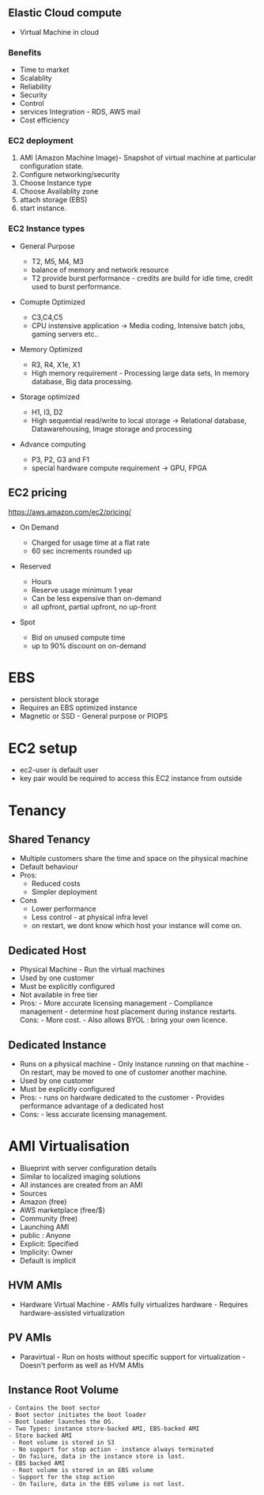 ## Elastic Cloud compute

- Virtual Machine in cloud

### Benefits
 - Time to market
 - Scalablity
 - Reliability
 - Security
 - Control
 - services Integration - RDS, AWS mail
 - Cost efficiency
 
 ### EC2 deployment
 1. AMI (Amazon Machine Image)- Snapshot of virtual machine at particular configuration state.
 2. Configure networking/security
 3. Choose Instance type
 4. Choose Availablity zone
 5. attach storage (EBS)
 6. start instance.
 
 ### EC2 Instance types
 
 - General Purpose
   - T2, M5, M4, M3
   - balance of memory and network resource
   - T2 provide burst performance - credits are build for idle time, credit used to burst performance.
 
 - Comupte Optimized
   - C3,C4,C5
   - CPU instensive application -> Media coding, Intensive batch jobs, gaming servers etc..
  
 - Memory Optimized
   - R3, R4, X1e, X1
   - High memory requirement - Processing large data sets, In memory database, Big data processing.
  
 - Storage optimized
   - H1, I3, D2
   - High sequential read/write to local storage -> Relational database, Datawarehousing, Image storage and processing
  
 - Advance computing
   - P3, P2, G3 and F1
   - special hardware compute requirement -> GPU, FPGA
  
## EC2 pricing

https://aws.amazon.com/ec2/pricing/

- On Demand
  - Charged for usage time at a flat rate
  - 60 sec increments rounded up

- Reserved
  - Hours 
  - Reserve usage minimum 1 year
  - Can be less expensive than on-demand
  - all upfront, partial upfront, no up-front
  
- Spot
  - Bid on unused compute time
  - up to 90% discount on on-demand
  
# EBS 
 - persistent block storage
 - Requires an EBS optimized instance
 - Magnetic or SSD - General purpose or PIOPS
 
# EC2 setup
- ec2-user is default user
- key pair would be required to access this EC2 instance from outside

# Tenancy
 ## Shared Tenancy
  - Multiple customers share the time and space on the physical machine
  - Default behaviour
  - Pros:
    - Reduced costs
    - Simpler deployment
  - Cons
    - Lower performance
    - Less control - at physical infra level
    - on restart, we dont know which host your instance will come on.
  ## Dedicated Host
   - Physical Machine - Run the virtual machines
   - Used by one customer
   - Must be explicitly configured
   - Not available in free tier
   - Pros:
    - More accurate licensing management
    - Compliance management
    - determine host placement during instance restarts.
   Cons:
    - More cost.
    - Also allows BYOL : bring your own licence.
    
 ## Dedicated Instance 
   - Runs on a physical machine
    - Only instance running on that machine
    - On restart, may be moved to one of customer another machine.
   - Used by one customer
   - Must be explicitly configured
   - Pros:
    - runs on hardware dedicated to the customer
    - Provides performance advantage of a dedicated host
   - Cons:
    - less accurate licensing management.
   
 # AMI Virtualisation
  - Blueprint with server configuration details
  - Similar to localized imaging solutions
  - All instances are created from an AMI
  - Sources
   - Amazon (free)
   - AWS marketplace (free/$)
   - Community (free)
  - Launching AMI
   - public : Anyone
   - Explicit: Specified
   - Implicity: Owner
   - Default is implicit
   
   ## HVM AMIs
   - Hardware Virtual Machine
    - AMIs fully virtualizes hardware
    - Requires hardware-assisted virtualization
    
   ## PV AMIs
   - Paravirtual
    - Run on hosts without specific support for virtualization
    - Doesn't perform as well as HVM AMIs
    
   ## Instance Root Volume
    - Contains the boot sector
    - Boot sector initiates the boot loader
    - Boot loader launches the OS.
    - Two Types: instance store-backed AMI, EBS-backed AMI
    - Store backed AMI 
     - Root volume is stored in S3
     - No support for stop action - instance always terminated
     - On failure, data in the instance store is lost.
    - EBS backed AMI
     - Root volume is stored in an EBS volume
     - Support for the stop action
     - On failure, data in the EBS volume is not lost.
    
 
